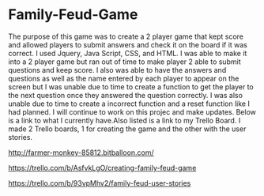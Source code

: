 # Family-Feud-Game



The purpose of this game was to create a 2 player game that kept score and allowed players to submit answers and check it on the board if it was correct. I used Jquery, Java Script, CSS, and HTML. I was able to make it into a 2 player game but ran out of time to make player 2 able to submit questions and keep score. I also was able to have the answers and questions as well as the name entered by each player to appear on the screen but I was unable due to time to create a function to get the player to the next question once they answered the question correctly. I was also unable due to time to create a incorrect function and a reset function like I had planned. I will continue to work on this projec and make updates. Below is a link to what I currently have.Also listed is a link to my Trello Board. I made 2 Trello boards, 1 for creating the game and the other with the user stories.


http://farmer-monkey-85812.bitballoon.com/

https://trello.com/b/AsfvkLgO/creating-family-feud-game

https://trello.com/b/93vpMhv2/family-feud-user-stories
